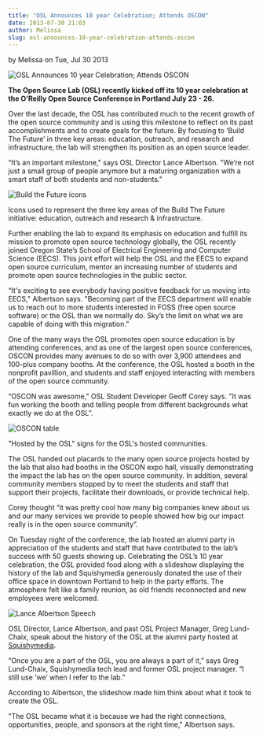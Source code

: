 ```yaml
---
title: "OSL Announces 10 year Celebration; Attends OSCON"
date: 2013-07-30 21:03
author: Melissa
slug: osl-announces-10-year-celebration-attends-oscon
---
```

by Melissa on Tue, Jul 30 2013

![OSL Announces 10 year Celebration; Attends OSCON](/images/osl-announces-10.jpg#blog)

**The Open Source Lab (OSL) recently kicked off its 10 year celebration at the
O’Reilly Open Source Conference in Portland July 23 - 26.**

Over the last decade, the OSL has contributed much to the recent growth of the
open source community and is using this milestone to reflect on its past
accomplishments and to create goals for the future. By focusing to ‘Build The
Future’ in three key areas: education, outreach, and research and
infrastructure, the lab will strengthen its position as an open source leader.

“It’s an important milestone," says OSL Director Lance Albertson. "We’re not
just a small group of people anymore but a maturing organization with a smart
staff of both students and non-students."

![Build the Future icons](/images/buildthefuture-icons_0.gif#center)

Icons used to represent the three key areas of the Build The Future initiative:
education, outreach and research & infrastructure.

Further enabling the lab to expand its emphasis on education and fulfill its
mission to promote open source technology globally, the OSL recently joined
Oregon State’s School of Electrical Engineering and Computer Science (EECS).
This joint effort will help the OSL and the EECS to expand open source
curriculum, mentor an increasing number of students and promote open source
technologies in the public sector.

“It's exciting to see everybody having positive feedback for us moving into
EECS," Albertson says. "Becoming part of the EECS department will enable us to
reach out to more students interested in FOSS (free open source software) or the
OSL than we normally do. Sky’s the limit on what we are capable of doing with
this migration.”

One of the many ways the OSL promotes open source education is by attending
conferences, and as one of the largest open source conferences, OSCON provides
many avenues to do so with over 3,900 attendees and 100-plus company booths. At
the conference, the OSL hosted a booth in the nonprofit pavillion, and students
and staff enjoyed interacting with members of the open source community.

“OSCON was awesome," OSL Student Developer Geoff Corey says. "It was fun working
the booth and telling people from different backgrounds what exactly we do at
the OSL”.

![OSCON table](/images/oscontable2.jpg#center)

"Hosted by the OSL" signs for the OSL's hosted communities.

The OSL handed out placards to the many open source projects hosted by the lab
that also had booths in the OSCON expo hall, visually demonstrating the impact
the lab has on the open source community. In addition, several community members
stopped by to meet the students and staff that support their projects,
facilitate their downloads, or provide technical help.

Corey thought “it was pretty cool how many big companies knew about us and our
many services we provide to people showed how big our impact really is in the
open source community”.

On Tuesday night of the conference, the lab hosted an alumni party in
appreciation of the students and staff that have contributed to the lab’s
success with 50 guests showing up. Celebrating the OSL’s 10 year celebration,
the OSL provided food along with a slideshow displaying the history of the lab
and Squishymedia generously donated the use of their office space in downtown
Portland to help in the party efforts. The atmosphere felt like a family
reunion, as old friends reconnected and new employees were welcomed.

![Lance Albertson Speech](/images/historyspeach.jpg#center)

OSL Director, Lance Albertson, and past OSL Project Manager, Greg Lund-Chaix,
speak about the history of the OSL at the alumni party hosted at
[Squishymedia](http://squishymedia.com/).

“Once you are a part of the OSL, you are always a part of it,” says Greg
Lund-Chaix, Squishymedia tech lead and former OSL project manager. “I still use
‘we’ when I refer to the lab.”

According to Albertson, the slideshow made him think about what it took to
create the OSL.

"The OSL became what it is because we had the right connections, opportunities,
people, and sponsors at the right time," Albertson says.
